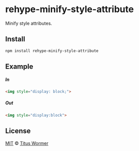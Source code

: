 <!--This file is generated by `build-packages.js`-->

# rehype-minify-style-attribute

Minify style attributes.

## Install

```sh
npm install rehype-minify-style-attribute
```

## Example

##### In

```html
<img style="display: block;">
```

##### Out

```html
<img style="display:block">
```

## License

[MIT](https://github.com/rehypejs/rehype-minify/blob/master/license) © [Titus Wormer](https://wooorm.com)
